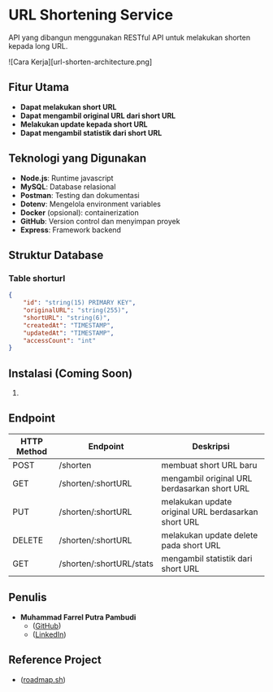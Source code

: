 # URL Shortening Service
API yang dibangun menggunakan RESTful API untuk melakukan shorten kepada long URL.

![Cara Kerja][url-shorten-architecture.png]

## Fitur Utama
- **Dapat melakukan short URL**
- **Dapat mengambil original URL dari short URL**
- **Melakukan update kepada short URL**
- **Dapat mengambil statistik dari short URL**

## Teknologi yang Digunakan
- **Node.js**: Runtime javascript
- **MySQL**: Database relasional
- **Postman**: Testing dan dokumentasi
- **Dotenv**: Mengelola environment variables
- **Docker** (opsional): containerization 
- **GitHub**: Version control dan menyimpan proyek
- **Express**: Framework backend

## Struktur Database
### Table shorturl
```json
{
    "id": "string(15) PRIMARY KEY",
    "originalURL": "string(255)",
    "shortURL": "string(6)",
    "createdAt": "TIMESTAMP",
    "updatedAt": "TIMESTAMP",
    "accessCount": "int"
}
```

## Instalasi (Coming Soon)
1. 

## Endpoint
| HTTP Method | Endpoint                | Deskripsi                                                          |
|-------------|-------------------------|--------------------------------------------------------------------|
| POST        | /shorten                | membuat short URL baru                                             |
| GET         | /shorten/:shortURL      | mengambil original URL berdasarkan short URL                       |
| PUT         | /shorten/:shortURL      | melakukan update original URL berdasarkan short URL                |
| DELETE      | /shorten/:shortURL      | melakukan update delete pada short URL                             |
| GET         | /shorten/:shortURL/stats| mengambil statistik dari short URL                                 |

## Penulis
- **Muhammad Farrel Putra Pambudi**
    - ([GitHub](https://github.com/MuhammadFarrel4148))
    - ([LinkedIn](https://www.linkedin.com/in/farrelputrapambudi))

## Reference Project
- ([roadmap.sh](https://roadmap.sh/projects/url-shortening-service))